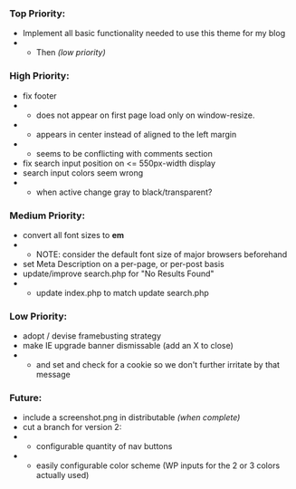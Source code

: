 ### Top Priority:
+ Implement all basic functionality needed to use this theme for my blog
+ + Then *(low priority)*


### High Priority:
+ fix footer
+ + does not appear on first page load only on window-resize.
+ + appears in center instead of aligned to the left margin
+ + seems to be conflicting with comments section
+ fix search input position on <= 550px-width display
+ search input colors seem wrong
+ + when active change gray to black/transparent?

### Medium Priority:
+ convert all font sizes to **em**
+ + NOTE: consider the default font size of major browsers beforehand
+ set Meta Description on a per-page, or per-post basis	
+ update/improve search.php for "No Results Found"
+ + update index.php to match update search.php

### Low Priority:
+ adopt / devise framebusting strategy
+ make IE upgrade banner dismissable (add an X to close)
+ + and set and check for a cookie so we don't further irritate by that message

### Future:
+ include a screenshot.png in distributable *(when complete)*
+ cut a branch for version 2:
+ + configurable quantity of nav buttons
+ + easily configurable color scheme (WP inputs for the 2 or 3 colors actually used)